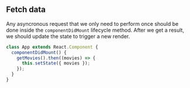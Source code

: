 ## Fetch data

Any asyncronous request that we only need to perform once should be done inside the `componentDidMount` lifecycle method. After we get a result, we should update the state to trigger a new render.

```js
class App extends React.Component {
  componentDidMount() {
    getMovies().then((movies) => {
      this.setState({ movies });
    });
  }
}
```
